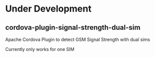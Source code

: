 # Under Development
## cordova-plugin-signal-strength-dual-sim

Apache Cordova Plugin to detect GSM Signal Strength with dual sims  

Currently only works for one SIM

